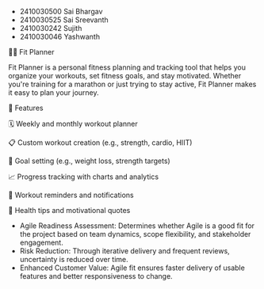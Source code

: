 - 2410030500 Sai Bhargav
- 2410030525 Sai Sreevanth 
- 2410030242 Sujith
- 2410030046 Yashwanth
 
🏋️‍♀️ Fit Planner

Fit Planner is a personal fitness planning and tracking tool that helps you organize your workouts, set fitness goals, and stay motivated. Whether you're training for a marathon or just trying to stay active, Fit Planner makes it easy to plan your journey.

🚀 Features

🗓 Weekly and monthly workout planner

📋 Custom workout creation (e.g., strength, cardio, HIIT)

🎯 Goal setting (e.g., weight loss, strength targets)

📈 Progress tracking with charts and analytics

🔔 Workout reminders and notifications

🧠 Health tips and motivational quotes
- Agile Readiness Assessment: Determines whether Agile is a good fit for the project based on team dynamics, scope flexibility, and stakeholder engagement.
- Risk Reduction: Through iterative delivery and frequent reviews, uncertainty is reduced over time.
- Enhanced Customer Value: Agile fit ensures faster delivery of usable features and better responsiveness to change.
